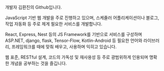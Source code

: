 개발자 김환진의 Github입니다.

JavaScript 기반 웹 개발을 주로 진행하고 있으며, 스케쥴러 어플리케이션이나 블로그, 작업 자동화 등 주로 제게 필요한 서비스를 개발합니다.

React, Express, Nest 등의 JS Framework를 기반으로 서비스를 구성하며 ASP.NET, django, flask, Tensor-Flow, Kotlin-Android 등 필요한 언어와 라이브러리, 프레임워크를 때에 맞춰 배우고, 사용하며 익히고 있습니다.

웹 표준, RESTful 설계, 코드의 가독성 및 재사용성 등 주로 광범위하게 인용되며 명확한 개념을 공부하는 것을 즐깁니다.
